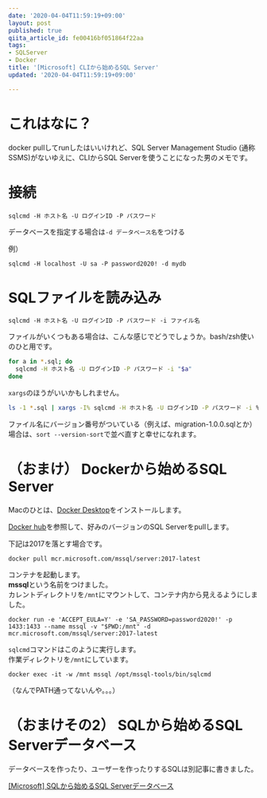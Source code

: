 ```yaml
---
date: '2020-04-04T11:59:19+09:00'
layout: post
published: true
qiita_article_id: fe00416bf051864f22aa
tags:
- SQLServer
- Docker
title: '[Microsoft] CLIから始めるSQL Server'
updated: '2020-04-04T11:59:19+09:00'

---
```

# これはなに？  
  
docker pullしてrunしたはいいけれど、SQL Server Management Studio (通称SSMS)がないゆえに、CLIからSQL Serverを使うことになった男のメモです。  
  
# 接続  
  
```console
sqlcmd -H ホスト名 -U ログインID -P パスワード
```  
  
データベースを指定する場合は`-d データベース名`をつける  
  
例）  
  
```console
sqlcmd -H localhost -U sa -P password2020! -d mydb
```  
  
# SQLファイルを読み込み  
  
```console
sqlcmd -H ホスト名 -U ログインID -P パスワード -i ファイル名
```  
  
ファイルがいくつもある場合は、こんな感じでどうでしょうか。bash/zsh使いのひと用です。  
  
```zsh
for a in *.sql; do
  sqlcmd -H ホスト名 -U ログインID -P パスワード -i "$a"
done
```  
  
`xargs`のほうがいいかもしれません。  
  
```zsh
ls -1 *.sql | xargs -I% sqlcmd -H ホスト名 -U ログインID -P パスワード -i %
```  
  
ファイル名にバージョン番号がついている（例えば、migration-1.0.0.sqlとか）場合は、`sort --version-sort`で並べ直すと幸せになれます。  
  
  
# （おまけ） Dockerから始めるSQL Server  
  
Macのひとは、[Docker Desktop](https://www.docker.com/products/docker-desktop)をインストールします。  
  
[Docker hub](https://hub.docker.com/_/microsoft-mssql-server)を参照して、好みのバージョンのSQL Serverをpullします。  
  
下記は2017を落とす場合です。  
  
```console
docker pull mcr.microsoft.com/mssql/server:2017-latest
```  
  
コンテナを起動します。  
**mssql**という名前をつけました。  
カレントディレクトリを`/mnt`にマウントして、コンテナ内から見えるようにしました。  
  
```console
docker run -e 'ACCEPT_EULA=Y' -e 'SA_PASSWORD=password2020!' -p 1433:1433 --name mssql -v "$PWD:/mnt" -d mcr.microsoft.com/mssql/server:2017-latest
```  
  
`sqlcmd`コマンドはこのように実行します。  
作業ディレクトリを`/mnt`にしています。  
  
```console
docker exec -it -w /mnt mssql /opt/mssql-tools/bin/sqlcmd
```  
（なんでPATH通ってないんや。。。）  
  
# （おまけその2） SQLから始めるSQL Serverデータベース  
  
データベースを作ったり、ユーザーを作ったりするSQLは別記事に書きました。  
  
[[Microsoft] SQLから始めるSQL Serverデータベース](2019-07-18-MicrosoftSQLSQLServer.md)  

